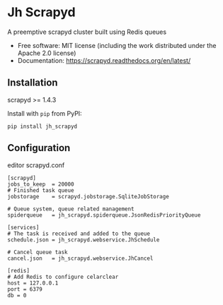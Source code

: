 Jh Scrapyd
==========

A preemptive scrapyd cluster built using Redis queues

* Free software: MIT license (including the work distributed under the Apache 2.0 license)
* Documentation: https://scrapyd.readthedocs.org/en/latest/

## Installation

scrapyd >= 1.4.3

Install with `pip` from PyPI:

```
pip install jh_scrapyd
```

## Configuration
editor scrapyd.conf
```
[scrapyd]
jobs_to_keep  = 20000
# Finished task queue
jobstorage    = scrapyd.jobstorage.SqliteJobStorage

# Queue system, queue related management
spiderqueue   = jh_scrapyd.spiderqueue.JsonRedisPriorityQueue

[services]
# The task is received and added to the queue
schedule.json = jh_scrapyd.webservice.JhSchedule

# Cancel queue task
cancel.json   = jh_scrapyd.webservice.JhCancel

[redis]
# Add Redis to configure celarclear
host = 127.0.0.1
port = 6379
db = 0
```